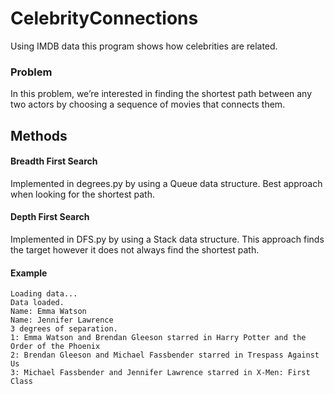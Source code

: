 # CelebrityConnections
Using IMDB data this program shows how celebrities are related.

### Problem
In this problem, we’re interested in finding the shortest path between any two actors by choosing a sequence of movies that connects them. 

## Methods
#### Breadth First Search
Implemented in degrees.py by using a Queue data structure. Best approach when looking for the shortest path.

#### Depth First Search
Implemented in DFS.py by using a Stack data structure. This approach finds the target however it does not always find the shortest path.

#### Example 
```$ python degrees.py large
Loading data...
Data loaded.
Name: Emma Watson
Name: Jennifer Lawrence
3 degrees of separation.
1: Emma Watson and Brendan Gleeson starred in Harry Potter and the Order of the Phoenix
2: Brendan Gleeson and Michael Fassbender starred in Trespass Against Us
3: Michael Fassbender and Jennifer Lawrence starred in X-Men: First Class
```
